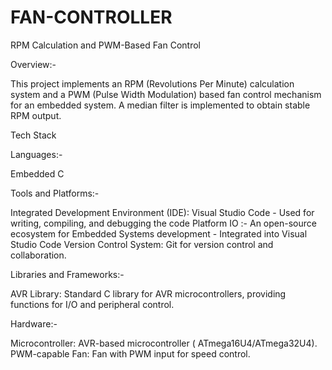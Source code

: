 # FAN-CONTROLLER
RPM Calculation and PWM-Based Fan Control 

Overview:- 

This project implements an RPM (Revolutions Per Minute) calculation system and a PWM (Pulse Width Modulation) based fan control mechanism for an embedded system. A median filter is implemented to obtain stable RPM output.


Tech Stack

Languages:-

Embedded C 

Tools and Platforms:-

Integrated Development Environment (IDE): Visual Studio Code -  Used for writing, compiling, and debugging the code 
Platform IO :- An open-source ecosystem for Embedded Systems development - Integrated into Visual Studio Code
Version Control System: Git for version control and collaboration.


Libraries and Frameworks:- 

AVR Library: Standard C library for AVR microcontrollers, providing functions for I/O and peripheral control.

Hardware:-

Microcontroller:  AVR-based microcontroller ( ATmega16U4/ATmega32U4).
PWM-capable Fan: Fan with PWM input for speed control.

